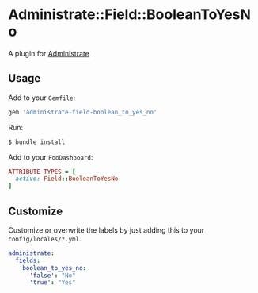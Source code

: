 # Administrate::Field::BooleanToYesNo

A plugin for [Administrate](https://github.com/thoughtbot/administrate)

## Usage

Add to your `Gemfile`:

```ruby
gem 'administrate-field-boolean_to_yes_no'
```

Run:

```bash
$ bundle install
```

Add to your `FooDashboard`:
```ruby
ATTRIBUTE_TYPES = [
  active: Field::BooleanToYesNo
]
```

## Customize

Customize or overwrite the labels by just adding this to your `config/locales/*.yml`.

```yml
administrate:
  fields:
    boolean_to_yes_no:
      'false': "No"
      'true': "Yes"
```
